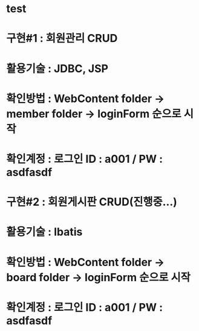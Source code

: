 # test
#
# 구현#1 : 회원관리 CRUD
# 활용기술 : JDBC, JSP
# 확인방법 : WebContent folder → member folder → loginForm 순으로 시작
# 확인계정 : 로그인 ID : a001 / PW : asdfasdf
#
# 구현#2 : 회원게시판 CRUD(진행중...)
# 활용기술 : Ibatis
# 확인방법 : WebContent folder → board folder → loginForm 순으로 시작
# 확인계정 : 로그인 ID : a001 / PW : asdfasdf   